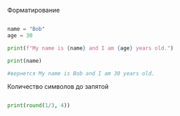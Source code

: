 
Форматирование

```python

name = "Bob" 
age = 30 

print(f"My name is {name} and I am {age} years old.")

print(name)

#вернется My name is Bob and I am 30 years old.

```


Количество символов до запятой 

```python

print(round(1/3, 4))

```


